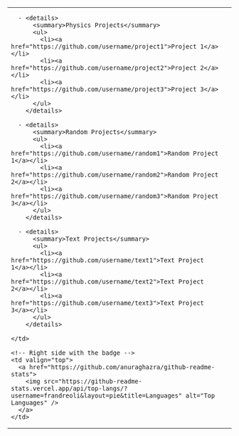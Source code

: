 <table>
  <tr>
    <!-- Left side with collapsible lists -->
    <td valign="top" style="padding-right: 20px;">

      - <details>
          <summary>Physics Projects</summary>
          <ul>
            <li><a href="https://github.com/username/project1">Project 1</a></li>
            <li><a href="https://github.com/username/project2">Project 2</a></li>
            <li><a href="https://github.com/username/project3">Project 3</a></li>
          </ul>
        </details>

      - <details>
          <summary>Random Projects</summary>
          <ul>
            <li><a href="https://github.com/username/random1">Random Project 1</a></li>
            <li><a href="https://github.com/username/random2">Random Project 2</a></li>
            <li><a href="https://github.com/username/random3">Random Project 3</a></li>
          </ul>
        </details>

      - <details>
          <summary>Text Projects</summary>
          <ul>
            <li><a href="https://github.com/username/text1">Text Project 1</a></li>
            <li><a href="https://github.com/username/text2">Text Project 2</a></li>
            <li><a href="https://github.com/username/text3">Text Project 3</a></li>
          </ul>
        </details>

    </td>

    <!-- Right side with the badge -->
    <td valign="top">
      <a href="https://github.com/anuraghazra/github-readme-stats">
        <img src="https://github-readme-stats.vercel.app/api/top-langs/?username=frandreoli&layout=pie&title=Languages" alt="Top Languages" />
      </a>
    </td>
  </tr>
</table>
